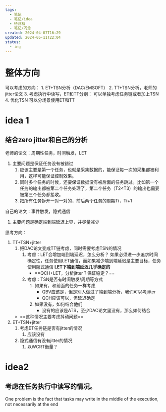 ```yaml
---
tags:
  - 笔记
  - 笔记/idea
  - 待归档
  - 笔记/闪念
created: 2024-04-07T16:29
updated: 2024-05-11T22:04
status:
  - ing
---
```

# 整体方向
可以考虑的方向： 
	1. ET+TSN分析（DAC/EMSOFT）
	2. TT+TSN分析，老师的jitter论文
	3. 考虑执行中读写，ET和TT分别： 可以单独考虑任务链或者加上TSN
	4. 优化TSN
可以分场景使用ET和TT

# idea 1
## 结合zero jitter和自己的分析

老师的论文：周期性任务，时间触发，LET 
1. 主要问题是保证任务没有被错过
	1. 应该主要是第一个任务，也就是采集数据的，能保证每一次的采集都被利用，这样可能保证控制效果。
	2. 同时多个任务的时候，还要保证数据没有被后面的任务跳过。比如第一个任务的输出都被第二个任务处理了，第二个任务（T2<T3）的输出也需要被第三个任务都接收。
	3. 把所有任务拆开一对一对的，前后两个任务的周期Ti，Ti+1

自己的论文：事件触发，隐式通信
1. 主要问题是确定端到端延迟上界，并尽量减少


思考方向： 
1. TT+TSN+jitter
	1. 把DAC论文变成TT链考虑，同时需要考虑TSN的情况
		1. 考虑：LET会增加端到端延迟，怎么分析？
			如果必须进一步追求时间确定性，任务使用LET通信，而如果减少端到端延迟是主要目标，任务使用隐式通信
			**LET下端到端延迟几乎确定的**
			- ==QCH+LET，分析jitter？保证稳定？==
		2. 考虑：TSN是否有时间触发/周期等方式
			1. 如果有，和前面的任务一样考虑
				- QBV应该是，但是别人做过了端到端分析，我们可以考jitter
				- QCH应该可以，但延迟确定
			2. 如果没有，如何结合他们
				- 没有的应该是ATS，至少DAC论文里没有，那么如何结合
	- ==这种情况主要考虑抖动问题==
2. ET+TSN+jitter
	1. 考虑ET任务链是否有jitter的情况
		1. 应该没有
	2. 隐式通信有没有jitter的情况
		1. 以WCRT衡量？


# idea2
## 考虑在任务执行中读写的情况。
One problem is the fact that tasks may write in the middle of the execution, not necessarily at the end